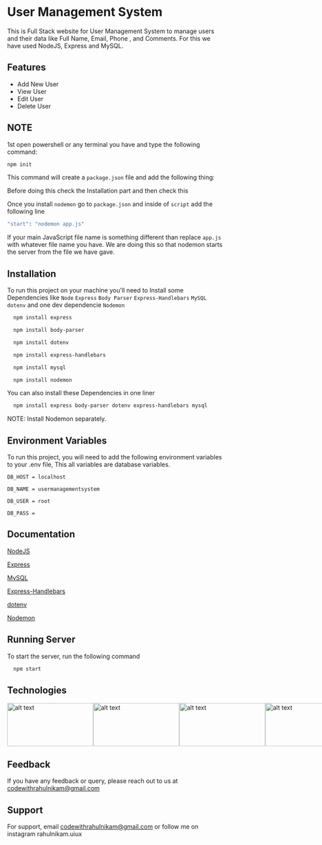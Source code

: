 
# User Management System

This is Full Stack website for User Management System to 
manage users and their data like Full Name, Email, Phone
, and Comments. For this we have used NodeJS, Express and MySQL.


## Features

- Add New User
- View User
- Edit User
- Delete User

  
## NOTE

1st open powershell or any terminal you have and type the following command: 

```bash
npm init
```
This command will create a `package.json` file and add the following thing: 

Before doing this check the Installation part and then check this


Once you install `nodemon` go to `package.json` and inside of `script` add the following line
```bash
"start": "nodemon app.js"
```


If your main JavaScript file name is something different than replace `app.js` with whatever file name you have.
We are doing this so that nodemon starts the server from the file we have gave.
## Installation

To run this project on your machine you'll need 
to Install some Dependencies like `Node` `Express`
 `Body Parser` `Express-Handlebars` `MySQL`
 `dotenv` and one dev dependencie `Nodemon`

```bash
  npm install express
```
```bash
  npm install body-parser
```
```bash
  npm install dotenv
```
```bash
  npm install express-handlebars
```
```bash
  npm install mysql
```
```bash
  npm install nodemon
```

You can also install these Dependencies in one liner

```bash
  npm install express body-parser dotenv express-handlebars mysql
```

NOTE: Install Nodemon separately.

  
## Environment Variables

To run this project, you will need to add the following environment variables to your .env file, This all variables are database variables.

`DB_HOST = localhost`

`DB_NAME = usermanagementsystem`

`DB_USER = root`

`DB_PASS = `

  
## Documentation

[NodeJS](https://nodejs.org/en/docs/)

[Express](https://expressjs.com/en/starter/installing.html)

[MySQL](https://dev.mysql.com/doc/)

[Express-Handlebars](https://www.npmjs.com/package/express-handlebars)

[dotenv](https://www.npmjs.com/package/dotenv)

[Nodemon](https://www.npmjs.com/package/nodemon)


  
## Running Server

To start the server, run the following command

```bash
  npm start
```

  
## Technologies
<div style="display:flex; align-items: center">
<img src="https://nodejs.org/static/images/logo.svg" alt="alt text" width="200" height="100">
<img src="https://expressjs.com/images/express-facebook-share.png" alt="alt text" width="200" height="100">
<img src="https://www.freepnglogos.com/uploads/logo-mysql-png/logo-mysql-mysql-and-moodle-elearningworld-5.png" alt="alt text" width="200" height="100">
<img src="https://obscureproblemsandgotchas.com/wp-content/uploads/2018/06/bootstrap-stack-e1530246058846.png" alt="alt text" width="200" height="100">
</div>

## Feedback

If you have any feedback or query, please reach out to us at codewithrahulnikam@gmail.com

  
## Support

For support, email codewithrahulnikam@gmail.com or follow me on instagram rahulnikam.uiux

  
